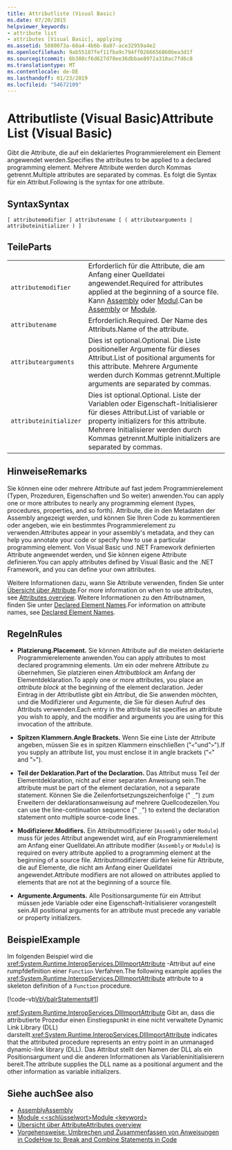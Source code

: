 ```yaml
---
title: Attributliste (Visual Basic)
ms.date: 07/20/2015
helpviewer_keywords:
- attribute list
- attributes [Visual Basic], applying
ms.assetid: 5880073a-68a4-4b6b-8a07-ace32959a4e2
ms.openlocfilehash: 9ab55187fef11fba9c794ff0266656860bea3d1f
ms.sourcegitcommit: 6b308cf6d627d78ee36dbbae8972a310ac7fd6c8
ms.translationtype: MT
ms.contentlocale: de-DE
ms.lasthandoff: 01/23/2019
ms.locfileid: "54672109"
---
```

# <a name="attribute-list-visual-basic"></a><span data-ttu-id="4339b-102">Attributliste (Visual Basic)</span><span class="sxs-lookup"><span data-stu-id="4339b-102">Attribute List (Visual Basic)</span></span>
<span data-ttu-id="4339b-103">Gibt die Attribute, die auf ein deklariertes Programmierelement ein Element angewendet werden.</span><span class="sxs-lookup"><span data-stu-id="4339b-103">Specifies the attributes to be applied to a declared programming element.</span></span> <span data-ttu-id="4339b-104">Mehrere Attribute werden durch Kommas getrennt.</span><span class="sxs-lookup"><span data-stu-id="4339b-104">Multiple attributes are separated by commas.</span></span> <span data-ttu-id="4339b-105">Es folgt die Syntax für ein Attribut.</span><span class="sxs-lookup"><span data-stu-id="4339b-105">Following is the syntax for one attribute.</span></span>  
  
## <a name="syntax"></a><span data-ttu-id="4339b-106">Syntax</span><span class="sxs-lookup"><span data-stu-id="4339b-106">Syntax</span></span>  
  
```  
[ attributemodifier ] attributename [ ( attributearguments | attributeinitializer ) ]  
```  
  
## <a name="parts"></a><span data-ttu-id="4339b-107">Teile</span><span class="sxs-lookup"><span data-stu-id="4339b-107">Parts</span></span>  
|||
|---|---|
|`attributemodifier`|<span data-ttu-id="4339b-108">Erforderlich für die Attribute, die am Anfang einer Quelldatei angewendet.</span><span class="sxs-lookup"><span data-stu-id="4339b-108">Required for attributes applied at the beginning of a source file.</span></span> <span data-ttu-id="4339b-109">Kann [Assembly](../../../visual-basic/language-reference/modifiers/assembly.md) oder [Modul](../../../visual-basic/language-reference/modifiers/module-keyword.md).</span><span class="sxs-lookup"><span data-stu-id="4339b-109">Can be [Assembly](../../../visual-basic/language-reference/modifiers/assembly.md) or [Module](../../../visual-basic/language-reference/modifiers/module-keyword.md).</span></span>|
|`attributename`| <span data-ttu-id="4339b-110">Erforderlich.</span><span class="sxs-lookup"><span data-stu-id="4339b-110">Required.</span></span> <span data-ttu-id="4339b-111">Der Name des Attributs.</span><span class="sxs-lookup"><span data-stu-id="4339b-111">Name of the attribute.</span></span>|
|`attributearguments`|<span data-ttu-id="4339b-112">Dies ist optional.</span><span class="sxs-lookup"><span data-stu-id="4339b-112">Optional.</span></span> <span data-ttu-id="4339b-113">Die Liste positioneller Argumente für dieses Attribut.</span><span class="sxs-lookup"><span data-stu-id="4339b-113">List of positional arguments for this attribute.</span></span> <span data-ttu-id="4339b-114">Mehrere Argumente werden durch Kommas getrennt.</span><span class="sxs-lookup"><span data-stu-id="4339b-114">Multiple arguments are separated by commas.</span></span>|
|`attributeinitializer`|<span data-ttu-id="4339b-115">Dies ist optional.</span><span class="sxs-lookup"><span data-stu-id="4339b-115">Optional.</span></span> <span data-ttu-id="4339b-116">Liste der Variablen oder Eigenschaft-Initialisierer für dieses Attribut.</span><span class="sxs-lookup"><span data-stu-id="4339b-116">List of variable or property initializers for this attribute.</span></span> <span data-ttu-id="4339b-117">Mehrere Initialisierer werden durch Kommas getrennt.</span><span class="sxs-lookup"><span data-stu-id="4339b-117">Multiple initializers are separated by commas.</span></span>|
  
## <a name="remarks"></a><span data-ttu-id="4339b-118">Hinweise</span><span class="sxs-lookup"><span data-stu-id="4339b-118">Remarks</span></span>  
 <span data-ttu-id="4339b-119">Sie können eine oder mehrere Attribute auf fast jedem Programmierelement (Typen, Prozeduren, Eigenschaften und So weiter) anwenden.</span><span class="sxs-lookup"><span data-stu-id="4339b-119">You can apply one or more attributes to nearly any programming element (types, procedures, properties, and so forth).</span></span> <span data-ttu-id="4339b-120">Attribute, die in den Metadaten der Assembly angezeigt werden, und können Sie Ihren Code zu kommentieren oder angeben, wie ein bestimmtes Programmierelement zu verwenden.</span><span class="sxs-lookup"><span data-stu-id="4339b-120">Attributes appear in your assembly's metadata, and they can help you annotate your code or specify how to use a particular programming element.</span></span> <span data-ttu-id="4339b-121">Von Visual Basic und .NET Framework definierten Attribute angewendet werden, und Sie können eigene Attribute definieren.</span><span class="sxs-lookup"><span data-stu-id="4339b-121">You can apply attributes defined by Visual Basic and the .NET Framework, and you can define your own attributes.</span></span>  

 <span data-ttu-id="4339b-122">Weitere Informationen dazu, wann Sie Attribute verwenden, finden Sie unter [Übersicht über Attribute](../../../visual-basic/programming-guide/concepts/attributes/index.md).</span><span class="sxs-lookup"><span data-stu-id="4339b-122">For more information on when to use attributes, see [Attributes overview](../../../visual-basic/programming-guide/concepts/attributes/index.md).</span></span> <span data-ttu-id="4339b-123">Weitere Informationen zu den Attributnamen, finden Sie unter [Declared Element Names](../../../visual-basic/programming-guide/language-features/declared-elements/declared-element-names.md).</span><span class="sxs-lookup"><span data-stu-id="4339b-123">For information on attribute names, see [Declared Element Names](../../../visual-basic/programming-guide/language-features/declared-elements/declared-element-names.md).</span></span>  
  
## <a name="rules"></a><span data-ttu-id="4339b-124">Regeln</span><span class="sxs-lookup"><span data-stu-id="4339b-124">Rules</span></span>  
  
-   <span data-ttu-id="4339b-125">**Platzierung.**</span><span class="sxs-lookup"><span data-stu-id="4339b-125">**Placement.**</span></span> <span data-ttu-id="4339b-126">Sie können Attribute auf die meisten deklarierte Programmierelemente anwenden.</span><span class="sxs-lookup"><span data-stu-id="4339b-126">You can apply attributes to most declared programming elements.</span></span> <span data-ttu-id="4339b-127">Um ein oder mehrere Attribute zu übernehmen, Sie platzieren einen *Attributblock* am Anfang der Elementdeklaration.</span><span class="sxs-lookup"><span data-stu-id="4339b-127">To apply one or more attributes, you place an *attribute block* at the beginning of the element declaration.</span></span> <span data-ttu-id="4339b-128">Jeder Eintrag in der Attributliste gibt ein Attribut, die Sie anwenden möchten, und die Modifizierer und Argumente, die Sie für diesen Aufruf des Attributs verwenden.</span><span class="sxs-lookup"><span data-stu-id="4339b-128">Each entry in the attribute list specifies an attribute you wish to apply, and the modifier and arguments you are using for this invocation of the attribute.</span></span>  
  
-   <span data-ttu-id="4339b-129">**Spitzen Klammern.**</span><span class="sxs-lookup"><span data-stu-id="4339b-129">**Angle Brackets.**</span></span> <span data-ttu-id="4339b-130">Wenn Sie eine Liste der Attribute angeben, müssen Sie es in spitzen Klammern einschließen ("`<`"und"`>`").</span><span class="sxs-lookup"><span data-stu-id="4339b-130">If you supply an attribute list, you must enclose it in angle brackets ("`<`" and "`>`").</span></span>  
  
-   <span data-ttu-id="4339b-131">**Teil der Deklaration.**</span><span class="sxs-lookup"><span data-stu-id="4339b-131">**Part of the Declaration.**</span></span> <span data-ttu-id="4339b-132">Das Attribut muss Teil der Elementdeklaration, nicht auf einer separaten Anweisung sein.</span><span class="sxs-lookup"><span data-stu-id="4339b-132">The attribute must be part of the element declaration, not a separate statement.</span></span> <span data-ttu-id="4339b-133">Können Sie die Zeilenfortsetzungszeichenfolge (" `_`") zum Erweitern der deklarationsanweisung auf mehrere Quellcodezeilen.</span><span class="sxs-lookup"><span data-stu-id="4339b-133">You can use the line-continuation sequence (" `_`") to extend the declaration statement onto multiple source-code lines.</span></span>  
  
-   <span data-ttu-id="4339b-134">**Modifizierer.**</span><span class="sxs-lookup"><span data-stu-id="4339b-134">**Modifiers.**</span></span> <span data-ttu-id="4339b-135">Ein Attributmodifizierer (`Assembly` oder `Module`) muss für jedes Attribut angewendet wird, auf ein Programmierelement am Anfang einer Quelldatei.</span><span class="sxs-lookup"><span data-stu-id="4339b-135">An attribute modifier (`Assembly` or `Module`) is required on every attribute applied to a programming element at the beginning of a source file.</span></span> <span data-ttu-id="4339b-136">Attributmodifizierer dürfen keine für Attribute, die auf Elemente, die nicht am Anfang einer Quelldatei angewendet.</span><span class="sxs-lookup"><span data-stu-id="4339b-136">Attribute modifiers are not allowed on attributes applied to elements that are not at the beginning of a source file.</span></span>  
  
-   <span data-ttu-id="4339b-137">**Argumente.**</span><span class="sxs-lookup"><span data-stu-id="4339b-137">**Arguments.**</span></span> <span data-ttu-id="4339b-138">Alle Positionsargumente für ein Attribut müssen jede Variable oder eine Eigenschaft-Initialisierer vorangestellt sein.</span><span class="sxs-lookup"><span data-stu-id="4339b-138">All positional arguments for an attribute must precede any variable or property initializers.</span></span>  
  
## <a name="example"></a><span data-ttu-id="4339b-139">Beispiel</span><span class="sxs-lookup"><span data-stu-id="4339b-139">Example</span></span>  
 <span data-ttu-id="4339b-140">Im folgenden Beispiel wird die <xref:System.Runtime.InteropServices.DllImportAttribute> -Attribut auf eine rumpfdefinition einer `Function` Verfahren.</span><span class="sxs-lookup"><span data-stu-id="4339b-140">The following example applies the <xref:System.Runtime.InteropServices.DllImportAttribute> attribute to a skeleton definition of a `Function` procedure.</span></span>  
  
 [!code-vb[VbVbalrStatements#1](../../../visual-basic/language-reference/error-messages/codesnippet/VisualBasic/attribute-list_1.vb)]  
  
 <span data-ttu-id="4339b-141"><xref:System.Runtime.InteropServices.DllImportAttribute> Gibt an, dass die attributierte Prozedur einen Einstiegspunkt in eine nicht verwaltete Dynamic Link Library (DLL) darstellt.</span><span class="sxs-lookup"><span data-stu-id="4339b-141"><xref:System.Runtime.InteropServices.DllImportAttribute> indicates that the attributed procedure represents an entry point in an unmanaged dynamic-link library (DLL).</span></span> <span data-ttu-id="4339b-142">Das Attribut stellt den Namen der DLL als ein Positionsargument und die anderen Informationen als Variableninitialisierern bereit.</span><span class="sxs-lookup"><span data-stu-id="4339b-142">The attribute supplies the DLL name as a positional argument and the other information as variable initializers.</span></span>  
  
## <a name="see-also"></a><span data-ttu-id="4339b-143">Siehe auch</span><span class="sxs-lookup"><span data-stu-id="4339b-143">See also</span></span>
- [<span data-ttu-id="4339b-144">Assembly</span><span class="sxs-lookup"><span data-stu-id="4339b-144">Assembly</span></span>](../../../visual-basic/language-reference/modifiers/assembly.md)
- [<span data-ttu-id="4339b-145">Module \<<schlüsselwort></span><span class="sxs-lookup"><span data-stu-id="4339b-145">Module \<keyword></span></span>](../../../visual-basic/language-reference/modifiers/module-keyword.md)
- [<span data-ttu-id="4339b-146">Übersicht über Attribute</span><span class="sxs-lookup"><span data-stu-id="4339b-146">Attributes overview</span></span>](../../../visual-basic/programming-guide/concepts/attributes/index.md)
- [<span data-ttu-id="4339b-147">Vorgehensweise: Umbrechen und Zusammenfassen von Anweisungen in Code</span><span class="sxs-lookup"><span data-stu-id="4339b-147">How to: Break and Combine Statements in Code</span></span>](../../../visual-basic/programming-guide/program-structure/how-to-break-and-combine-statements-in-code.md)
